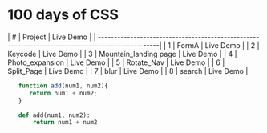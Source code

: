 # 100 days of CSS
| # |       Project          |                                                           Live Demo |
| -------------------------------------------------------------------------------------------------|
                                                         | 1 | FormA          | Live Demo |
| 2 | Keycode                                                                                                                      | Live Demo |
| 3 | Mountain_landing page                                                                  | Live Demo |
| 4 | Photo_expansion        | Live Demo |
| 5 | Rotate_Nav             | Live Demo |
| 6 | Split_Page             | Live Demo |
| 7 | blur                   | Live Demo |
| 8 | search                 | Live Demo |













```javascript
   function add(num1, num2){
      return num1 + num2;
   }
```

```python
   def add(num1, num2):
       return num1 + num2
```
